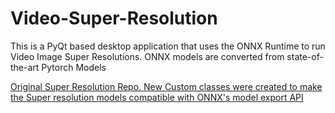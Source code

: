 # Video-Super-Resolution
This is a PyQt based desktop application that uses the ONNX Runtime to run Video Image Super Resolutions. ONNX models are converted from state-of-the-art Pytorch Models

[Original Super Resolution Repo. New Custom classes were created to make the Super resolution models compatible with ONNX's model export API](https://github.com/jixiaozhong/RealSR)
